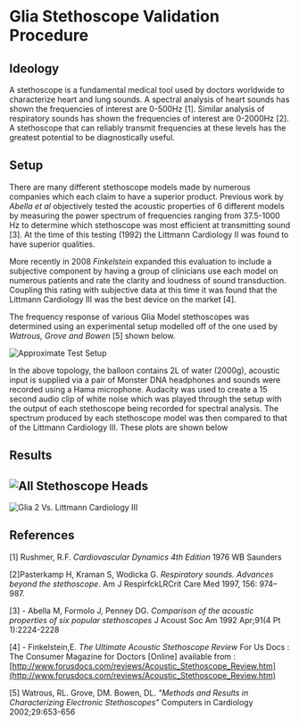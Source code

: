 # Glia Stethoscope Validation Procedure

## Ideology
A stethoscope is a fundamental medical tool used by doctors worldwide to characterize heart and lung sounds. A spectral analysis of heart sounds has shown the frequencies of interest are 0-500Hz [1]. Similar analysis of respiratory sounds has shown the frequencies of interest are 0-2000Hz [2]. A stethoscope that can reliably transmit frequencies at these levels has the greatest potential to be diagnostically useful.

## Setup
There are many different stethoscope models made by numerous companies which each claim to have a superior product. Previous work by *Abella et al* objectively tested the acoustic properties of 6 different models by measuring the power spectrum of frequencies ranging from 37.5-1000 Hz to determine which stethoscope was most efficient at transmitting sound [3]. At the time of this testing (1992) the Littmann Cardiology II was found to have superior qualities.

More recently in 2008 *Finkelstein* expanded this evaluation to include a subjective component by having a group of clinicians use each model on numerous patients and rate the clarity and loudness of sound transduction. Coupling this rating with subjective data at this time it was found that the Littmann Cardiology III was the best device on the market [4].

The frequency response of various Glia Model stethoscopes was determined using an experimental setup modelled off of the one used by *Watrous, Grove and Bowen* [5] shown below.

![Approximate Test Setup](https://github.com/GliaX/Stethoscope/blob/master/testing/ModelSetup.PNG "Approximate Test Setup")

In the above topology, the balloon contains 2L of water (2000g), acoustic input is supplied via a pair of Monster DNA headphones and sounds were recorded using a Hama microphone. Audacity was used to create a 15 second audio clip of white noise which was played through the setup with the output of each stethoscope being recorded for spectral analysis. The spectrum produced by each stethoscope model was then compared to that of the Littmann Cardiology III. These plots are shown below     

## Results
![All Stethoscope Heads](https://github.com/GliaX/Stethoscope/blob/master/testing/AllStethComp.png "All Stethoscope Heads")
---
![Glia 2 Vs. Littmann Cardiology III](https://github.com/GliaX/Stethoscope/blob/master/testing/Litt3vsGlia2.png "Glia 2 Vs. Littmann Cardiology III")

## References 
[1] Rushmer, R.F. *Cardiovascular Dynamics 4th Edition* 1976 WB Saunders

[2]Pasterkamp H, Kraman S, Wodicka G. *Respiratory sounds. Advances beyond the stethoscope*. Am J RespirfckLRCrit Care Med 1997, 156: 974–987. 

[3] - Abella M, Formolo J, Penney DG. *Comparison of the acoustic properties of six popular stethoscopes* J Acoust Soc Am 1992 Apr;91(4 Pt 1):2224-2228

[4] - Finkelstein,E. *The Ultimate Acoustic Stethoscope Review* For Us Docs : The Consumer Magazine for Doctors [Online] available from : 
[http://www.forusdocs.com/reviews/Acoustic_Stethoscope_Review.htm](http://www.forusdocs.com/reviews/Acoustic_Stethoscope_Review.htm)
                           
[5] Watrous, RL. Grove, DM. Bowen, DL. *"Methods and Results in Characterizing Electronic Stethoscopes"* Computers in Cardiology 2002;29:653-656                                                                                                                
